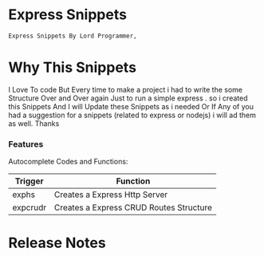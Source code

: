 # Express Snippets

    Express Snippets By Lord Programmer,

# Why This Snippets

I Love To code But Every time to make a project i had to write the some Structure Over and Over again Just to run a simple express . so i created this Snippets And I will Update these Snippets as i needed Or If Any of you had a suggestion for a snippets (related to express or nodejs) i will ad them as well. Thanks

### Features

Autocomplete Codes and Functions:

| Trigger  | Function                                |
| -------- | --------------------------------------- |
| exphs    | Creates a Express Http Server           |
| expcrudr | Creates a Express CRUD Routes Structure |

# Release Notes